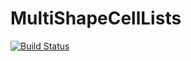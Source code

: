 # MultiShapeCellLists

[![Build Status](https://github.com/medyan-dev/MultiShapeCellLists.jl/actions/workflows/CI.yml/badge.svg?branch=main)](https://github.com/medyan-dev/MultiShapeCellLists.jl/actions/workflows/CI.yml?query=branch%3Amain)
